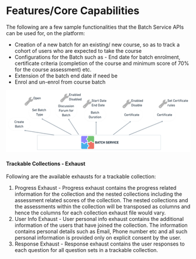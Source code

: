 # Features/Core Capabilities

The following are a few sample functionalities that the Batch Service APIs can be used for, on the platform:

* Creation of a new batch for an existing/ new course, so as to track a cohort of users who are expected to take the course
* Configurations for the Batch such as - End date for batch enrolment, certificate criteria (completion of the course and minimum score of 70% for the course assessment) etc.
* Extension of the batch end date if need be
* Enrol and un-enrol from course batch

![](<../../../.gitbook/assets/image (16).png>)

#### Trackable Collections - Exhaust <a href="#title-text" id="title-text"></a>

Following are the available exhausts for a trackable collection:

1. Progress Exhaust - Progress exhaust contains the progress related information for the collection and the nested collections including the assessment related scores of the collection. The nested collections and the assessments within the collection will be transposed as columns and hence the columns for each collection exhaust file would vary.
2. User Info Exhaust - User personal info exhaust contains the additional information of the users that have joined the collection. The information contains personal details such as Email, Phone number etc and all such personal information is provided only on explicit consent by the user.
3. Response Exhaust - Response exhaust contains the user responses to each question for all question sets in a trackable collection.
